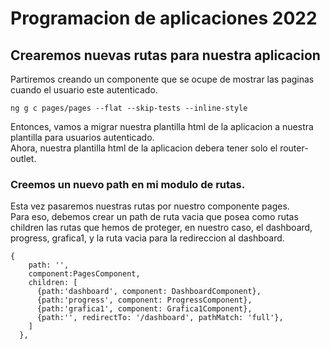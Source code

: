 # Programacion de aplicaciones 2022

## Crearemos nuevas rutas para nuestra aplicacion

Partiremos creando un componente que se ocupe de mostrar las paginas cuando el usuario este autenticado.

`ng g c pages/pages --flat --skip-tests --inline-style`

Entonces, vamos a migrar nuestra plantilla html de la aplicacion a nuestra plantilla para usuarios autenticado.  
Ahora, nuestra plantilla html de la aplicacion debera tener solo el router-outlet.

### Creemos un nuevo path en mi modulo de rutas.

Esta vez pasaremos nuestras rutas por nuestro componente pages.  
Para eso, debemos crear un path de ruta vacia que posea como rutas children las rutas que hemos de proteger, en nuestro caso, el dashboard, progress, grafica1, y la ruta vacia para la redireccion al dashboard.

```
{
    path: '',
    component:PagesComponent,
    children: [
      {path:'dashboard', component: DashboardComponent},
      {path:'progress', component: ProgressComponent},
      {path:'grafica1', component: Grafica1Component},
      {path:'', redirectTo: '/dashboard', pathMatch: 'full'},
    ]
  },
```
